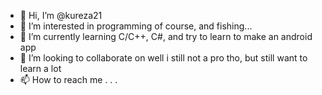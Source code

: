 - 👋 Hi, I’m @kureza21
- 👀 I’m interested in programming of course, and fishing...
- 🌱 I’m currently learning C/C++, C#, and try to learn to make an android app
- 💞️ I’m looking to collaborate on well i still not a pro tho, but still want to learn a lot
- 📫 How to reach me . . .

<!---
kureza21/kureza21 is a ✨ special ✨ repository because its `README.md` (this file) appears on your GitHub profile.
You can click the Preview link to take a look at your changes.
--->
